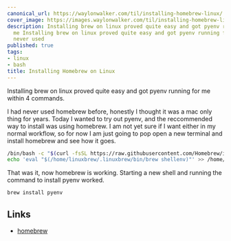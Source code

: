 ```yaml
---
canonical_url: https://waylonwalker.com/til/installing-homebrew-linux/
cover_image: https://images.waylonwalker.com/til/installing-homebrew-linux.png
description: Installing brew on linux proved quite easy and got pyenv running for
  me Installing brew on linux proved quite easy and got pyenv running for me I had
  never used
published: true
tags:
- linux
- bash
title: Installing Homebrew on Linux
---
```


Installing brew on linux proved quite easy and got pyenv running for me within 4 commands.

I had never used homebrew before, honestly I thought it was a mac only thing for years.  Today I wanted to try out pyenv, and the reccommended way to install was using homebrew.  I am not yet sure if I want either in my normal workflow, so for now I am just going to pop open a new terminal and install homebrew and see how it goes.


``` bash
/bin/bash -c "$(curl -fsSL https://raw.githubusercontent.com/Homebrew/install/HEAD/install.sh)"
echo 'eval "$(/home/linuxbrew/.linuxbrew/bin/brew shellenv)"' >> /home/walkers/.zprofile eval "$(/home/linuxbrew/.linuxbrew/bin/brew shellenv)"
```

That was it, now homebrew is working. Starting a new shell and running the command to install pyenv worked.

``` bash
brew install pyenv
```

## Links

* [homebrew](https://brew.sh/)